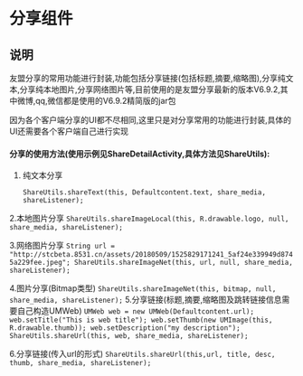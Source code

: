 # 分享组件
## 说明
友盟分享的常用功能进行封装,功能包括分享链接(包括标题,摘要,缩略图),分享纯文本,分享纯本地图片,分享网络图片等,目前使用的是友盟分享最新的版本V6.9.2,其中微博,qq,微信都是使用的V6.9.2精简版的jar包

因为各个客户端分享的UI都不尽相同,这里只是对分享常用的功能进行封装,具体的UI还需要各个客户端自己进行实现

#### 分享的使用方法(使用示例见ShareDetailActivity,具体方法见ShareUtils):
1. 纯文本分享

    ```
    ShareUtils.shareText(this, Defaultcontent.text, share_media, shareListener);
    ```

2.本地图片分享
    ```
    ShareUtils.shareImageLocal(this, R.drawable.logo, null, share_media, shareListener);
    ```

3.网络图片分享
    ```
    String url = "http://stcbeta.8531.cn/assets/20180509/1525829171241_5af24e339949d8745a229fee.jpeg";
    ShareUtils.shareImageNet(this, url, null, share_media, shareListener);
    ```

4.图片分享(Bitmap类型)
    ```
    ShareUtils.shareImageNet(this, bitmap, null, share_media, shareListener);
    ```
5.分享链接(标题,摘要,缩略图及跳转链接信息需要自己构造UMWeb)
    ```
    UMWeb web = new UMWeb(Defaultcontent.url);
    web.setTitle("This is web title");
    web.setThumb(new UMImage(this, R.drawable.thumb));
    web.setDescription("my description");
    ShareUtils.shareUrl(this, web, share_media, shareListener);
    ```

6.分享链接(传入url的形式)
    ```
    ShareUtils.shareUrl(this,url, title, desc, thumb, share_media, shareListener);
    ```